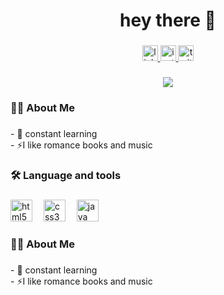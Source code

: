 <h1 align="center">hey there 👋</h1>

###

<div align="center">
  <a href="https://br.linkedin.com/in/mois%C3%A9s-rubens-51a83225a" target="_blank">
    <img src="https://img.shields.io/static/v1?message=LinkedIn&logo=linkedin&label=&color=0077B5&logoColor=white&labelColor=&style=for-the-badge" height="25" alt="linkedin logo"  />
  </a>
  <a href="https://www.instagram.com/moisesrbns?igsh=N2hqODFtNmVhMjFx" target="_blank">
    <img src="https://img.shields.io/static/v1?message=Instagram&logo=instagram&label=&color=E4405F&logoColor=white&labelColor=&style=for-the-badge" height="25" alt="instagram logo"  />
  </a>
  <a href="https://x.com/moiss_rubens?t=v7b3EkCfksZLyNDtlU91vQ&s=08" target="_blank">
    <img src="https://img.shields.io/static/v1?message=Twitter&logo=twitter&label=&color=1DA1F2&logoColor=white&labelColor=&style=for-the-badge" height="25" alt="twitter logo"  />
  </a>
</div>

###

<div align="center">
  <img src="https://visitor-badge.laobi.icu/badge?page_id=moisesRubens.moisesRubens&"  />
</div>

###

<h3 align="left">👩‍💻  About Me</h3>

###

<p align="left">- 🚀 constant learning<br>- ⚡I like romance books and music</p>

###

<h3 align="left">🛠 Language and tools</h3>

###

<div align="left">
  <img src="https://img.shields.io/badge/HTML5-E34F26?logo=html5&logoColor=white&style=for-the-badge" height="35" alt="html5 logo"  />
  <img width="10" />
  <img src="https://img.shields.io/badge/CSS3-1572B6?logo=css3&logoColor=white&style=for-the-badge" height="35" alt="css3 logo"  />
  <img width="10" />
  <img src="https://cdn.jsdelivr.net/gh/devicons/devicon/icons/java/java-original.svg" height="35" alt="java logo"  />
</div>

###


<h3 align="left">👩‍💻  About Me</h3>

###

<p align="left">- 🚀 constant learning<br>- ⚡I like romance books and music</p>

###

